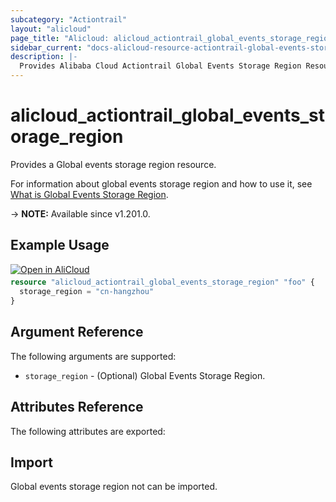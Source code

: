 ```yaml
---
subcategory: "Actiontrail"
layout: "alicloud"
page_title: "Alicloud: alicloud_actiontrail_global_events_storage_region"
sidebar_current: "docs-alicloud-resource-actiontrail-global-events-storage-region"
description: |-
  Provides Alibaba Cloud Actiontrail Global Events Storage Region Resource
---
```


# alicloud_actiontrail_global_events_storage_region

Provides a Global events storage region resource.

For information about global events storage region and how to use it, see [What is Global Events Storage Region](https://next.api.alibabacloud.com/api/Actiontrail/2020-07-06/UpdateGlobalEventsStorageRegion).

-> **NOTE:** Available since v1.201.0.

## Example Usage

<div style="display: block;margin-bottom: 40px;"><div class="oics-button" style="float: right;position: absolute;margin-bottom: 10px;">
  <a href="https://api.aliyun.com/terraform?resource=alicloud_actiontrail_global_events_storage_region&exampleId=cceefb5a-1f88-b691-05e9-02d07bb3a677a4b81828&activeTab=example&spm=docs.r.actiontrail_global_events_storage_region.0.cceefb5a1f&intl_lang=EN_US" target="_blank">
    <img alt="Open in AliCloud" src="https://img.alicdn.com/imgextra/i1/O1CN01hjjqXv1uYUlY56FyX_!!6000000006049-55-tps-254-36.svg" style="max-height: 44px; max-width: 100%;">
  </a>
</div></div>

```terraform
resource "alicloud_actiontrail_global_events_storage_region" "foo" {
  storage_region = "cn-hangzhou"
}
```

## Argument Reference

The following arguments are supported:

* `storage_region` - (Optional) Global Events Storage Region.

## Attributes Reference

The following attributes are exported:


## Import

Global events storage region not can be imported.

